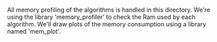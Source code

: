 All memory profiling of the algorithms is handled in this directory. We're using the library 'memory_profiler' to check the Ram used by each algorithm. We'll draw plots of the memory consumption using a library named 'mem_plot'. 
